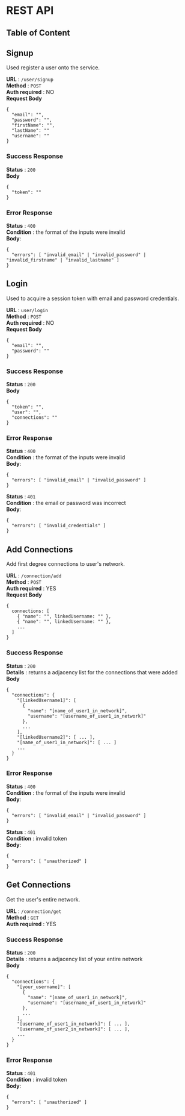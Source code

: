# REST API
## Table of Content
## Signup
Used register a user onto the service.  

**URL** : `/user/signup`  
**Method** : `POST`  
**Auth required** : NO  
**Request Body**
```
{
  "email": "",
  "password": "",
  "firstName": "",
  "lastName": ""
  "username": ""
}
```
### Success Response
**Status** : `200`  
**Body**
```
{
  "token": ""
}
```
### Error Response
**Status** : `400`    
**Condition** : the format of the inputs were invalid  
**Body**:
```
{
  "errors": [ "invalid_email" | "invalid_password" | "invalid_firstname" | "invalid_lastname" ]
}
```

## Login
Used to acquire a session token with email and password credentials.  

**URL** : `user/login`  
**Method** : `POST`  
**Auth required** : NO  
**Request Body**
```
{
  "email": "",
  "password": ""
}
```
### Success Response
**Status** : `200`  
**Body**
```
{
  "token": "",
  "user": "",
  "connections": ""
}
```
### Error Response
**Status** : `400`    
**Condition** : the format of the inputs were invalid  
**Body**:
```
{
  "errors": [ "invalid_email" | "invalid_password" ]
}
```
**Status** : `401`    
**Condition** : the email or password was incorrect  
**Body**:
```
{
  "errors": [ "invalid_credentials" ]
}
```

## Add Connections
Add first degree connections to user's network.  

**URL** : `/connection/add`  
**Method** : `POST`  
**Auth required** : YES  
**Request Body**
```
{
  connections: [
    { "name": "", linkedUsername: "" },
    { "name": "", linkedUsername: "" },
    ...
  ]
}
```
### Success Response
**Status** : `200`  
**Details** : returns a adjacency list for the connections that were added  
**Body**
```
{
  "connections": {
    "[linkedUsername1]": [
      {
        "name": "[name_of_user1_in_network]",
        "username": "[username_of_user1_in_network]"
      },
      ...
    ],
    "[linkedUsername2]": [ ... ],
    "[name_of_user1_in_network]": [ ... ]
    ...
  }
}
```
### Error Response
**Status** : `400`    
**Condition** : the format of the inputs were invalid  
**Body**:
```
{
  "errors": [ "invalid_email" | "invalid_password" ]
}
```
**Status** : `401`    
**Condition** : invalid token  
**Body**:
```
{
  "errors": [ "unauthorized" ]
}
```

## Get Connections
Get the user's entire network.  

**URL** : `/connection/get`  
**Method** : `GET`  
**Auth required** : YES  
### Success Response
**Status** : `200`  
**Details** : returns a adjacency list of your entire network  
**Body**
```
{
  "connections": {
    "[your_username]": [
      {
        "name": "[name_of_user1_in_network]",
        "username": "[username_of_user1_in_network]"
      },
      ...
    ],
    "[username_of_user1_in_network]": [ ... ],
    "[username_of_user2_in_network]": [ ... ],
    ...
  }
}
```
### Error Response
**Status** : `401`    
**Condition** : invalid token  
**Body**:
```
{
  "errors": [ "unauthorized" ]
}
```